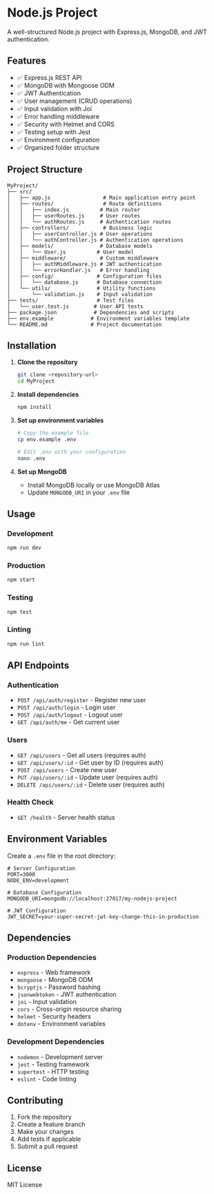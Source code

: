 # Node.js Project

A well-structured Node.js project with Express.js, MongoDB, and JWT authentication.

## Features

- ✅ Express.js REST API
- ✅ MongoDB with Mongoose ODM
- ✅ JWT Authentication
- ✅ User management (CRUD operations)
- ✅ Input validation with Joi
- ✅ Error handling middleware
- ✅ Security with Helmet and CORS
- ✅ Testing setup with Jest
- ✅ Environment configuration
- ✅ Organized folder structure

## Project Structure

```
MyProject/
├── src/
│   ├── app.js                 # Main application entry point
│   ├── routes/                # Route definitions
│   │   ├── index.js          # Main router
│   │   ├── userRoutes.js     # User routes
│   │   └── authRoutes.js     # Authentication routes
│   ├── controllers/           # Business logic
│   │   ├── userController.js # User operations
│   │   └── authController.js # Authentication operations
│   ├── models/               # Database models
│   │   └── User.js          # User model
│   ├── middleware/           # Custom middleware
│   │   ├── authMiddleware.js # JWT authentication
│   │   └── errorHandler.js   # Error handling
│   ├── config/              # Configuration files
│   │   └── database.js      # Database connection
│   └── utils/               # Utility functions
│       └── validation.js    # Input validation
├── tests/                   # Test files
│   └── user.test.js        # User API tests
├── package.json            # Dependencies and scripts
├── env.example            # Environment variables template
└── README.md              # Project documentation
```

## Installation

1. **Clone the repository**
   ```bash
   git clone <repository-url>
   cd MyProject
   ```

2. **Install dependencies**
   ```bash
   npm install
   ```

3. **Set up environment variables**
   ```bash
   # Copy the example file
   cp env.example .env
   
   # Edit .env with your configuration
   nano .env
   ```

4. **Set up MongoDB**
   - Install MongoDB locally or use MongoDB Atlas
   - Update `MONGODB_URI` in your `.env` file

## Usage

### Development
```bash
npm run dev
```

### Production
```bash
npm start
```

### Testing
```bash
npm test
```

### Linting
```bash
npm run lint
```

## API Endpoints

### Authentication
- `POST /api/auth/register` - Register new user
- `POST /api/auth/login` - Login user
- `POST /api/auth/logout` - Logout user
- `GET /api/auth/me` - Get current user

### Users
- `GET /api/users` - Get all users (requires auth)
- `GET /api/users/:id` - Get user by ID (requires auth)
- `POST /api/users` - Create new user
- `PUT /api/users/:id` - Update user (requires auth)
- `DELETE /api/users/:id` - Delete user (requires auth)

### Health Check
- `GET /health` - Server health status

## Environment Variables

Create a `.env` file in the root directory:

```env
# Server Configuration
PORT=3000
NODE_ENV=development

# Database Configuration
MONGODB_URI=mongodb://localhost:27017/my-nodejs-project

# JWT Configuration
JWT_SECRET=your-super-secret-jwt-key-change-this-in-production
```

## Dependencies

### Production Dependencies
- `express` - Web framework
- `mongoose` - MongoDB ODM
- `bcryptjs` - Password hashing
- `jsonwebtoken` - JWT authentication
- `joi` - Input validation
- `cors` - Cross-origin resource sharing
- `helmet` - Security headers
- `dotenv` - Environment variables

### Development Dependencies
- `nodemon` - Development server
- `jest` - Testing framework
- `supertest` - HTTP testing
- `eslint` - Code linting

## Contributing

1. Fork the repository
2. Create a feature branch
3. Make your changes
4. Add tests if applicable
5. Submit a pull request

## License

MIT License 